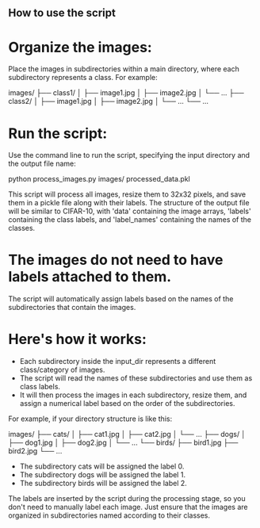 ## How to use the script
# Organize the images: 
Place the images in subdirectories within a main directory, where each subdirectory represents a class. For example:

images/
├── class1/
│   ├── image1.jpg
│   ├── image2.jpg
│   └── ...
├── class2/
│   ├── image1.jpg
│   ├── image2.jpg
│   └── ...
└── ...

# Run the script: 
Use the command line to run the script, specifying the input directory and the output file name:

python process_images.py images/ processed_data.pkl

This script will process all images, resize them to 32x32 pixels, and save them in a pickle file along with their labels. 
The structure of the output file will be similar to CIFAR-10, with 'data' containing the image arrays, 'labels' containing the class labels, and 'label_names' containing the names of the classes.

# The images do not need to have labels attached to them. 
The script will automatically assign labels based on the names of the subdirectories that contain the images.

# Here's how it works:
  * Each subdirectory inside the input_dir represents a different class/category of images.
  * The script will read the names of these subdirectories and use them as class labels.
  * It will then process the images in each subdirectory, resize them, and assign a numerical label based on the order of the subdirectories.

For example, if your directory structure is like this:

images/
├── cats/
│   ├── cat1.jpg
│   ├── cat2.jpg
│   └── ...
├── dogs/
│   ├── dog1.jpg
│   ├── dog2.jpg
│   └── ...
└── birds/
    ├── bird1.jpg
    ├── bird2.jpg
    └── ...

  * The subdirectory cats will be assigned the label 0.
  * The subdirectory dogs will be assigned the label 1.
  * The subdirectory birds will be assigned the label 2.

The labels are inserted by the script during the processing stage, so you don't need to manually label each image. 
Just ensure that the images are organized in subdirectories named according to their classes.
